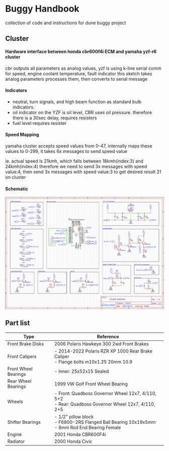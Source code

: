 # Buggy Handbook
collection of code and instructions for dune buggy project


## Cluster
#### Hardware interface between honda cbr600f4i ECM and yamaha yzf-r6 cluster
cbr outputs all parameters as analog values, yzf is using k-line serial comm for speed, engine coolant temperature, fault indicator this sketch takes analog parameters processes them, then converts to serial message

#### Indicators
- neutral, turn signals, and high beam function as standard bulb indicators. 
- oil indicator on the YZF is  oil level, CBR uses oil pressure. therefore there is a 30sec delay, requires resisters
- fuel level requires resister

#### Speed Mapping
yamaha cluster accepts speed values from 0-47, internally maps these values to 0-299, it takes 6x messages to send speed value

ie.  actual speed is 21kmh, which falls between 18kmh(index:3) and 24kmh(index:4) therefore we need to send 3x messages with speed value:4, then send 3x messages with speed value:3 to get desired result 21 on cluster

#### Schematic
![cluster-interface-schematic.png](cluster-interface-schematic.png)

## Part list
| Type                | Reference |
|---------------------|-----------|
| Front Brake Disks   | 2006 Polaris Hawkeye 300 2wd Front Brakes |
| Front Calipers      | - 2014-2022 Polaris RZR XP 1000 Rear Brake Caliper<br/> - Flange bolts m10x1.25 20mm 10.9 | 
| Front Wheel Bearings | - Inner: 25x52x15 Sealed |
| Rear Wheel Bearings | 1999 VW Golf Front Wheel Bearing |
| Wheels              | - Front: Quadboss Governor Wheel 12x7, 4/110, 5+2<br/> - Rear: Quadboss Governor Wheel 12x7, 4/110, 2+5 |                      
| Shifter Bearings    | - 1/2" pillow block<br/> - F6800-2RS Flanged Ball Bearing 10x19x5mm<br/> - 8mm Rod End Bearing Female |
| Engine              | 2001 Honda CBR600F4i |
| Radiator            | 2000 Honda Civic |
